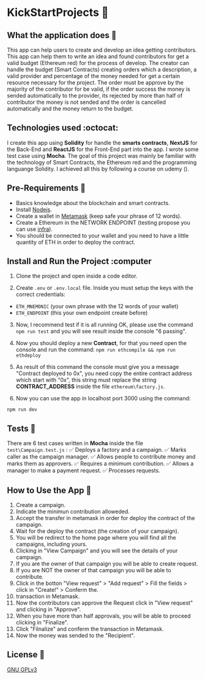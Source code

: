 # KickStartProjects :rocket:

## What the application does :rocket:
This app can help users to create and develop an idea getting contributors. This app can help them to write an idea and found contributors for get a valid budget (Ethereum red) for the process of develop. The creator can handle the budget (Smart Contracts) creating orders which a description, a valid provider and percentage of the money needed for get a certain resource necessary for the project. The order must be approve by the majority of the contributor for be valid, if the order success the money is sended automatically to the provider, its rejected by more than half of contributor the money is not sended and the order is cancelled automatically and the money return to the budget.

## Technologies used :octocat:
I create this app using **Solidity** for handle the **smarts contracts**, **NextJS** for the Back-End and **ReactJS** for the Front-End part into the app. I wrote some test case using **Mocha**. The goal of this project was mainly be familiar with the technology of Smart Contracts, the Ethereum red and the programming languange Solidity. I achieved all this by following a course on udemy ().

## Pre-Requirements :dvd:
* Basics knowledge about the blockchain and smart contracts.
* Install [Nodejs](https://nodejs.dev/en/download/).
* Create a wallet in [Metamask](https://metamask.io/) (keep safe your phrase of 12 words).
* Create a Ethereum in the NETWORK ENDPOINT (testing propose you can use [infra](https://infura.io/)).
* You should be connected to your wallet and you need to have a little quantity of ETH in order to deploy the contract.

## Install and Run the Project :computer

1. Clone the project and open inside a code editor.

2. Create `.env` or `.env.local` file. Inside you must setup the keys with the correct credentials: 
* `ETH_MNEMONIC` (your own phrase with the 12 words of your wallet) 
* `ETH_ENDPOINT` (this your own endpoint create before)

3. Now, I recommend test if it is all running OK, please use the command `npm run test` and you will see result inside the console "6 passing".

4. Now you should deploy a new **Contract**, for that you need open the console and run the command: 
`npm run ethcompile && npm run ethdeploy`

5. As result of this command the console must give you a message "Contract deployed to 0x", you need copy the entire contract address which start with "0x", this string must replace the string **CONTRACT_ADDRESS** inside the file `ethereum\factory.js`.

6. Now you can use the app in localhost port 3000 using the command:

`npm run dev`

## Tests :space_invader:
There are 6 test cases written in **Mocha** inside the file `test\Campaign.test.js` :
    :white_check_mark: Deploys a factory and a campaign.
    :white_check_mark: Marks caller as the campaign manager.
    :white_check_mark: Allows people to contribute money and marks them as approvers.
    :white_check_mark: Requires a minimum contribution.
    :white_check_mark: Allows a manager to make a payment request.
    :white_check_mark: Processes requests.


## How to Use the App :calling:

1. Create a campaign.
2. Indicate the minimun contribution alloweded.
3. Accept the transfer in metamask in order for deploy the contract of the campaign.
4. Wait for the deploy the contract (the creation of your campaign).
5. You will be redirect to the home page where you will find all the campaigns, including yours.
6. Clicking in "View Campaign" and you will see the details of your campaign.
7. If you are the owner of that campaign you will be able to create request.
8. If you are NOT the owner of that campaign you will be able to contribute.
9. Click in the botton "View request" > "Add request" > Fill the fields > click in "Create!" > Conferm the.
10. transaction in Metamask.
11. Now the contributors can approve the Request click in "View request" and clicking in "Approve".
12. When you have more than half approvals, you will be able to proceed clicking in "Finalize".
13. Click "Filnalize" and conferm the transaction in Metamask.
14. Now the money was sended to the "Recipient".

## License :memo:
[GNU GPLv3](https://choosealicense.com/licenses/gpl-3.0/)